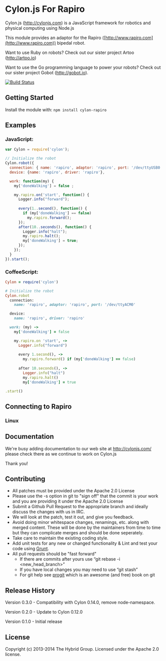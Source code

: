 # Cylon.js For Rapiro

Cylon.js (http://cylonjs.com) is a JavaScript framework for robotics and physical computing using Node.js

This module provides an adaptor for the Rapiro ([http://www.rapiro.com](http://www.rapiro.com)) bipedal robot.

Want to use Ruby on robots? Check out our sister project Artoo (http://artoo.io)

Want to use the Go programming language to power your robots? Check out our sister project Gobot (http://gobot.io).

[![Build Status](https://secure.travis-ci.org/hybridgroup/cylon-rapiro.png?branch=master)](http://travis-ci.org/hybridgroup/cylon-rapiro)

## Getting Started
Install the module with: `npm install cylon-rapiro`

## Examples

### JavaScript:
```javascript
var Cylon = require('cylon');

// Initialize the robot
Cylon.robot({
  connection: { name: 'rapiro', adaptor: 'rapiro', port: '/dev/ttyUSB0' },
  device: {name: 'rapiro', driver: 'rapiro'},

  work: function(my) {
    my['doneWalking'] = false ;

    my.rapiro.on('start', function() {
      Logger.info("forward");
    
      every(1..second(), function() {
        if (my['doneWalking'] == false)
          my.rapiro.forward();
      });
      after(10..seconds(), function() {
        Logger.info("halt");
        my.rapiro.halt();
        my['doneWalking'] = true;
      });
    });
  }
}).start();
```

### CoffeeScript:
```ruby
Cylon = require('cylon')

# Initialize the robot
Cylon.robot
  connection:
    name: 'rapiro', adaptor: 'rapiro', port: '/dev/ttyACM0'

  device:
    name: 'rapiro', driver: 'rapiro'

  work: (my) ->
    my['doneWalking'] = false

    my.rapiro.on 'start', ->
      Logger.info("forward")
    
      every 1.second(), ->
        my.rapiro.forward() if (my['doneWalking'] == false)
          
      after 10.seconds(), ->
        Logger.info("halt")
        my.rapiro.halt()
        my['doneWalking'] = true

.start()
```
## Connecting to Rapiro

### Linux

## Documentation
We're busy adding documentation to our web site at http://cylonjs.com/ please check there as we continue to work on Cylon.js

Thank you!

## Contributing

* All patches must be provided under the Apache 2.0 License
* Please use the -s option in git to "sign off" that the commit is your work and you are providing it under the Apache 2.0 License
* Submit a Github Pull Request to the appropriate branch and ideally discuss the changes with us in IRC.
* We will look at the patch, test it out, and give you feedback.
* Avoid doing minor whitespace changes, renamings, etc. along with merged content. These will be done by the maintainers from time to time but they can complicate merges and should be done seperately.
* Take care to maintain the existing coding style.
* Add unit tests for any new or changed functionality & Lint and test your code using [Grunt](http://gruntjs.com/).
* All pull requests should be "fast forward"
  * If there are commits after yours use “git rebase -i <new_head_branch>”
  * If you have local changes you may need to use “git stash”
  * For git help see [progit](http://git-scm.com/book) which is an awesome (and free) book on git

## Release History

Version 0.3.0 - Compatibility with Cylon 0.14.0, remove node-namespace.

Version 0.2.0 - Update to Cylon 0.12.0

Version 0.1.0 - Initial release

## License
Copyright (c) 2013-2014 The Hybrid Group. Licensed under the Apache 2.0 license.
